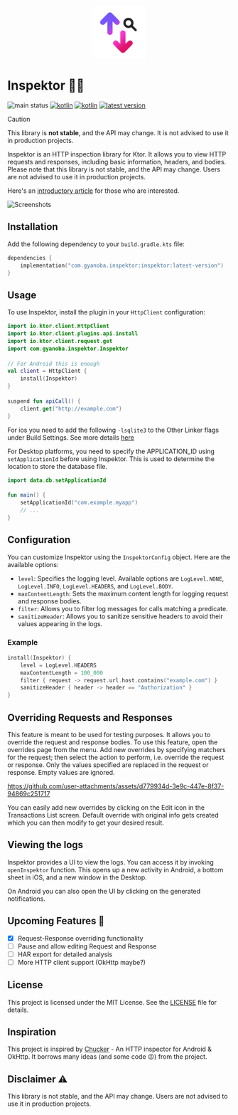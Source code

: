 <div align="center">
  <picture>
    <img width="120px" alt="Inspektor logo" src="https://raw.githubusercontent.com/Gyanoba/inspektor/dev/images/inspektor.png">
  </picture>
</div>

# Inspektor 🕵️‍♂️
![main status](https://github.com/ShreyashKore/inspektor/actions/workflows/publish.yaml/badge.svg?branch=main)
[![kotlin](https://img.shields.io/badge/Kotlin-2.0.21-8949FB.svg?style=flat&logo=kotlin)](https://kotlinlang.org/)
[![kotlin](https://img.shields.io/badge/ktor-3.0.1-8949FB.svg?style=flat&logo=kotlin)](https://github.com/ktorio/ktor)
[![latest version](https://img.shields.io/maven-central/v/com.gyanoba.inspektor/inspektor?color=blue&label=Version)](https://central.sonatype.com/artifact/com.gyanoba.inspektor/inspektor)

> [!CAUTION]
> This library is **not stable**, and the API may change. It is not advised to use it in
> production projects.

Inspektor is an HTTP inspection library for Ktor. It allows you to view HTTP requests and responses,
including basic information, headers, and bodies. Please note that this library is not stable, and
the API may change. Users are not advised to use it in production projects.

Here's an [introductory article](https://medium.com/@koreshreyash/inspektor-multiplatform-http-inspection-library-for-ktor-6c78ae5e5661) for those who are interested.

![Screenshots](images/screenshots.png)

## Installation

Add the following dependency to your `build.gradle.kts` file:

```kotlin
dependencies {
    implementation("com.gyanoba.inspektor:inspektor:latest-version")
}
```

## Usage

To use Inspektor, install the plugin in your `HttpClient` configuration:

```kotlin
import io.ktor.client.HttpClient
import io.ktor.client.plugins.api.install
import io.ktor.client.request.get
import com.gyanoba.inspektor.Inspektor

// For Android this is enough
val client = HttpClient {
    install(Inspektor)
}

suspend fun apiCall() {
    client.get("http://example.com")
}
```

For ios you need to add the following `-lsqlite3` to the Other Linker flags under Build Settings.
See more details [here](https://github.com/cashapp/sqldelight/issues/1442#issuecomment-523435492)

For Desktop platforms, you need to specify the APPLICATION_ID using `setApplicationId` before using
Inspektor.
This is used to determine the location to store the database file.

```kotlin
import data.db.setApplicationId

fun main() {
    setApplicationId("com.example.myapp")
    // ...
}
```

## Configuration

You can customize Inspektor using the `InspektorConfig` object. Here are the available options:

- `level`: Specifies the logging level. Available options
  are `LogLevel.NONE`, `LogLevel.INFO`, `LogLevel.HEADERS`, and `LogLevel.BODY`.
- `maxContentLength`: Sets the maximum content length for logging request and response bodies.
- `filter`: Allows you to filter log messages for calls matching a predicate.
- `sanitizeHeader`: Allows you to sanitize sensitive headers to avoid their values appearing in the
  logs.

### Example

```kotlin
install(Inspektor) {
    level = LogLevel.HEADERS
    maxContentLength = 100_000
    filter { request -> request.url.host.contains("example.com") }
    sanitizeHeader { header -> header == "Authorization" }
}
```

## Overriding Requests and Responses

This feature is meant to be used for testing purposes. It allows you to override the request
and response bodies.
To use this feature, open the overrides page from the menu. Add new overrides by specifying matchers for the request; then select the action to perform, i.e.
override the request or response. Only the values specified are replaced in the request or response.
Empty values are ignored.



https://github.com/user-attachments/assets/d779934d-3e9c-447e-8f37-94869c251717



You can easily add new overrides by clicking on the Edit icon in the Transactions List screen.
Default override with original info gets created which you can then modify to get your desired result.

## Viewing the logs

Inspektor provides a UI to view the logs. You can access it by invoking `openInspektor` function.
This opens up a new activity in Android, a bottom sheet in iOS, and a new window in the Desktop.

On Android you can also open the UI by clicking on the generated notifications.

## Upcoming Features 🚀

- [x] Request-Response overriding functionality
- [ ] Pause and allow editing Request and Response
- [ ] HAR export for detailed analysis
- [ ] More HTTP client support (OkHttp maybe?)

## License

This project is licensed under the MIT License. See the [LICENSE](LICENSE) file for details.

## Inspiration

This project is inspired by [Chucker](https://github.com/ChuckerTeam/chucker) - An HTTP inspector
for Android & OkHttp. It borrows many ideas (and some code 😉) from the project.

## Disclaimer ⚠️

This library is not stable, and the API may change. Users are not advised to use it in production
projects.
